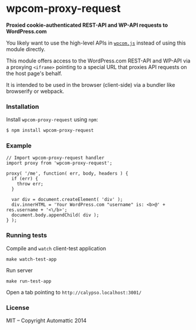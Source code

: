 # wpcom-proxy-request

**Proxied cookie-authenticated REST-API and WP-API requests to WordPress.com**

You likely want to use the high-level APIs in [`wpcom.js`][wpcom.js]
instead of using this module directly.

This module offers access to the WordPress.com REST-API and WP-API via a proxying `<iframe>`
pointing to a special URL that proxies API requests on the host page's behalf.

It is intended to be used in the browser (client-side) via a bundler like
browserify or webpack.


### Installation

Install `wpcom-proxy-request` using `npm`:

``` bash
$ npm install wpcom-proxy-request
```

### Example

```es6
// Import wpcom-proxy-request handler
import proxy from 'wpcom-proxy-request';

proxy( '/me', function( err, body, headers ) {
  if (err) {
    throw err;
  }

  var div = document.createElement( 'div' );
  div.innerHTML = 'Your WordPress.com "username" is: <b>@' + res.username + '<\/b>';
  document.body.appendChild( div );
} );
```

### Running tests

Compile and `watch` client-test application
```cli
make watch-test-app
```

Run server
```
make run-test-app
```

Open a tab pointing to `http://calypso.localhost:3001/`

### License

MIT – Copyright Automattic 2014


[wpcom.js]: https://github.com/Automattic/wpcom.js
